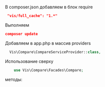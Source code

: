 
В composer.json добавляем в блок require
```json
 "vis/full_cache": "1.*"
```

Выполняем
```json
composer update
```

Добавляем в app.php в массив providers
```php
  Vis\Compare\CompareServiceProvider::class,
```

Использование
сверху
```php
    use Vis\Compare\Facades\Compare;
```

методы:
```php

```
